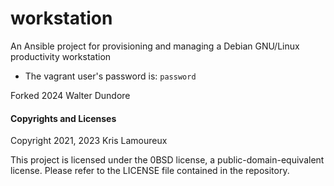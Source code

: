 

# workstation
An Ansible project for provisioning and managing a Debian GNU/Linux productivity workstation

- The vagrant user's password is: `password`



Forked 2024 Walter Dundore

#### Copyrights and Licenses
Copyright 2021, 2023  Kris Lamoureux

This project is licensed under the 0BSD license, a public-domain-equivalent license. Please refer to the LICENSE file contained in the repository.